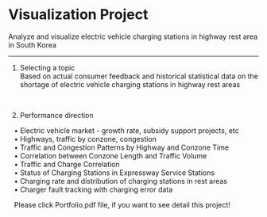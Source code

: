 # Visualization Project


Analyze and visualize electric vehicle charging stations in highway rest area in South Korea<br> 

<hr>

1. Selecting a topic<br>
Based on actual consumer feedback and historical statistical data on the shortage of electric vehicle charging stations in highway rest areas<br>


<br>

2. Performance direction<br>

 &nbsp;&nbsp;&nbsp;• Electric vehicle market - growth rate, subsidy support projects, etc <br>
 &nbsp;&nbsp;&nbsp;• Highways, traffic by conzone, congestion<br>
 &nbsp;&nbsp;&nbsp;• Traffic and Congestion Patterns by Highway and Conzone Time<br>
 &nbsp;&nbsp;&nbsp;• Correlation between Conzone Length and Traffic Volume<br>
 &nbsp;&nbsp;&nbsp;• Traffic and Charge Correlation<br>
 &nbsp;&nbsp;&nbsp;• Status of Charging Stations in Expressway Service Stations<br>
 &nbsp;&nbsp;&nbsp;• Charging rate and distribution of charging stations in rest areas<br>
 &nbsp;&nbsp;&nbsp;• Charger fault tracking with charging error data<br>


 &nbsp;&nbsp;&nbsp;Please click Portfolio.pdf file, if you want to see detail this project!
